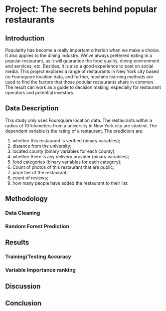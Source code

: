 # Project: The secrets behind popular restaurants

## Introduction
Popularity has become a really important criterion when we make a choice. It also applies to the dining industry. We've always preferred eating in a popular restaurant, as it will guarantee the food quality, dining environment and services, etc. Besides, it is also a good experience to post on social media. This project explores a range of restaurants in New York city based on Foursquare location data, and further, machine learning methods are used to find the factors that those popular restaurants share in common. The result can work as a guide to decision making, especially for restaurant operators and potential investors.

## Data Description
This study only uses Foursquare location data. The restaurants within a radius of 10 kilometers from a university in New York city are studied. The dependent variable is the rating of a restaurant. The predictors are:
1. whether this restaurant is verified (binary variables);
2. distance from the university;
3. located county (binary variables for each county);
4. whether there is any delivery provider (binary variables);
5. food categories (binary variables for each category);
6. Count of photos of this restaurant that are public;
7. price tier of the restaurant;
8. count of reviews;
9. how many people have added the restaurant to their list.

## Methodology
### Data Cleaning

### Random Forest Prediction

## Results
### Training/Testing Accuracy

### Variable Importance ranking

## Discussion

## Conclusion

